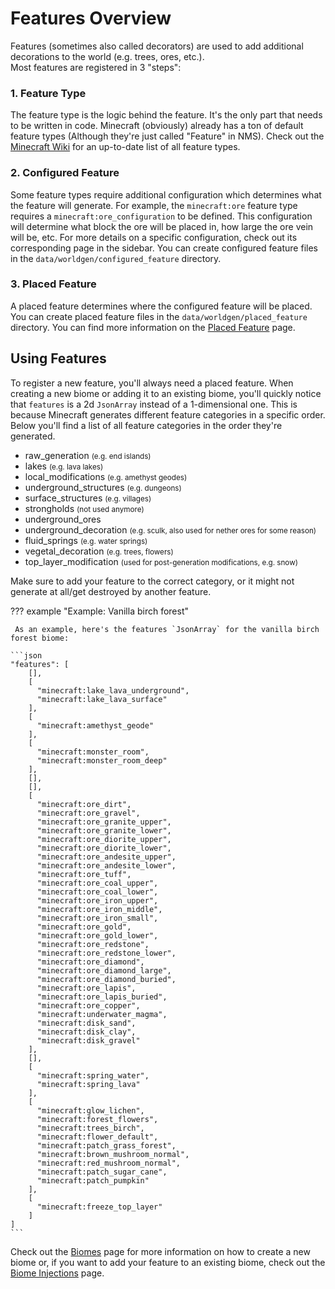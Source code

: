 # Features Overview

Features (sometimes also called decorators) are used to add additional decorations to the world (e.g. trees, ores, etc.).  
Most features are registered in 3 "steps":

### 1. Feature Type

The feature type is the logic behind the feature. It's the only part that needs to be written in code. Minecraft (obviously) already
has a ton of default feature types (Although they're just called "Feature" in NMS). Check out the [Minecraft Wiki](https://minecraft.fandom.com/wiki/Custom_feature#Feature_Type)
for an up-to-date list of all feature types.

### 2. Configured Feature

Some feature types require additional configuration which determines what the feature will generate. For example, the 
`minecraft:ore` feature type requires a `minecraft:ore_configuration` to be defined. This configuration will determine 
what block the ore will be placed in, how large the ore vein will be, etc. For more details on a specific configuration, 
check out its corresponding page in the sidebar. You can create configured feature files in the `data/worldgen/configured_feature` directory.

### 3. Placed Feature

A placed feature determines where the configured feature will be placed. You can create placed feature files in the
`data/worldgen/placed_feature` directory. You can find more information on the [Placed Feature](./placed-feature.md) page.

## Using Features

To register a new feature, you'll always need a placed feature. When creating a new biome or adding it to an existing biome,
you'll quickly notice that `features` is a 2d `JsonArray` instead of a 1-dimensional one. This is because Minecraft
generates different feature categories in a specific order. Below you'll find a list of all feature categories in the order
they're generated.

- raw_generation <small> (e.g. end islands) </small>
- lakes <small> (e.g. lava lakes) </small>
- local_modifications <small> (e.g. amethyst geodes) </small>
- underground_structures <small> (e.g. dungeons) </small>
- surface_structures <small> (e.g. villages) </small>
- strongholds <small> (not used anymore) </small>
- underground_ores
- underground_decoration <small> (e.g. sculk, also used for nether ores for some reason) </small>
- fluid_springs <small> (e.g. water springs) </small>
- vegetal_decoration <small> (e.g. trees, flowers) </small>
- top_layer_modification <small> (used for post-generation modifications, e.g. snow) </small>

Make sure to add your feature to the correct category, or it might not generate at all/get destroyed by another feature.

??? example "Example: Vanilla birch forest"

     As an example, here's the features `JsonArray` for the vanilla birch forest biome:

    ```json
    "features": [
        [],
        [
          "minecraft:lake_lava_underground",
          "minecraft:lake_lava_surface"
        ],
        [
          "minecraft:amethyst_geode"
        ],
        [
          "minecraft:monster_room",
          "minecraft:monster_room_deep"
        ],
        [],
        [],
        [
          "minecraft:ore_dirt",
          "minecraft:ore_gravel",
          "minecraft:ore_granite_upper",
          "minecraft:ore_granite_lower",
          "minecraft:ore_diorite_upper",
          "minecraft:ore_diorite_lower",
          "minecraft:ore_andesite_upper",
          "minecraft:ore_andesite_lower",
          "minecraft:ore_tuff",
          "minecraft:ore_coal_upper",
          "minecraft:ore_coal_lower",
          "minecraft:ore_iron_upper",
          "minecraft:ore_iron_middle",
          "minecraft:ore_iron_small",
          "minecraft:ore_gold",
          "minecraft:ore_gold_lower",
          "minecraft:ore_redstone",
          "minecraft:ore_redstone_lower",
          "minecraft:ore_diamond",
          "minecraft:ore_diamond_large",
          "minecraft:ore_diamond_buried",
          "minecraft:ore_lapis",
          "minecraft:ore_lapis_buried",
          "minecraft:ore_copper",
          "minecraft:underwater_magma",
          "minecraft:disk_sand",
          "minecraft:disk_clay",
          "minecraft:disk_gravel"
        ],
        [],
        [
          "minecraft:spring_water",
          "minecraft:spring_lava"
        ],
        [
          "minecraft:glow_lichen",
          "minecraft:forest_flowers",
          "minecraft:trees_birch",
          "minecraft:flower_default",
          "minecraft:patch_grass_forest",
          "minecraft:brown_mushroom_normal",
          "minecraft:red_mushroom_normal",
          "minecraft:patch_sugar_cane",
          "minecraft:patch_pumpkin"
        ],
        [
          "minecraft:freeze_top_layer"
        ]
    ]
    ```

Check out the [Biomes](../biome.md) page for more information on how to create a new biome or, if you want to add 
your feature to an existing biome, check out the [Biome Injections](../inject/biome.md) page.